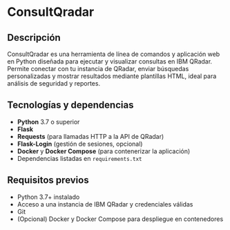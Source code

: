 # ConsultQradar

## Descripción

ConsultQradar es una herramienta de línea de comandos y aplicación web en Python diseñada para ejecutar y visualizar consultas en IBM QRadar. Permite conectar con tu instancia de QRadar, enviar búsquedas personalizadas y mostrar resultados mediante plantillas HTML, ideal para análisis de seguridad y reportes.

## Tecnologías y dependencias

- **Python** 3.7 o superior
- **Flask**
- **Requests** (para llamadas HTTP a la API de QRadar)
- **Flask-Login** (gestión de sesiones, opcional)
- **Docker** y **Docker Compose** (para contenerizar la aplicación)
- Dependencias listadas en `requirements.txt`

## Requisitos previos
- Python 3.7+ instalado
- Acceso a una instancia de IBM QRadar y credenciales válidas
- Git
- (Opcional) Docker y Docker Compose para despliegue en contenedores

